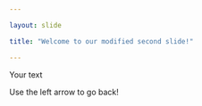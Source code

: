 ```yaml
---

layout: slide

title: "Welcome to our modified second slide!"

---
```


Your text

Use the left arrow to go back!
